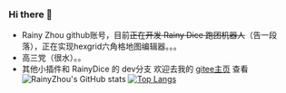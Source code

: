 ### Hi there 👋
- Rainy Zhou github账号，目前~~正在开发 Rainy Dice 跑团机器人~~（告一段落），正在实现hexgrid六角格地图编辑器。。。
- 高三党（很水）。。
- 其他小插件和 RainyDice 的 dev分支 欢迎去我的 [gitee主页](https://gitee.com/thunderain_zhou) 查看
![RainyZhou's GitHub stats](https://github-readme-stats.vercel.app/api?username=raininboat&show_icons=true&theme=radical)
[![Top Langs](https://github-readme-stats.vercel.app/api/top-langs?username=raininboat)](https://github.com/anuraghazra/github-readme-stats)


<!--
**raininboat/raininboat** is a ✨ _special_ ✨ repository because its `README.md` (this file) appears on your GitHub profile.

Here are some ideas to get you started:

- 🔭 I’m currently working on ...
- 🌱 I’m currently learning ...
- 👯 I’m looking to collaborate on ...
- 🤔 I’m looking for help with ...
- 💬 Ask me about ...
- 📫 How to reach me: ...
- 😄 Pronouns: ...
- ⚡ Fun fact: ...
-->
